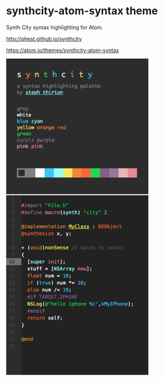 # synthcity-atom-syntax theme

Synth City syntax highlighting for Atom.

http://phest.github.io/synthcity

https://atom.io/themes/synthcity-atom-syntax

<img src="https://raw.githubusercontent.com/phest/synthcity-atom-syntax/master/card.png" alt="card" style="width: 384px;"/>

<img src="https://raw.githubusercontent.com/phest/synthcity-atom-syntax/master/preview.png" alt="preview" style="width: 384px;"/>
